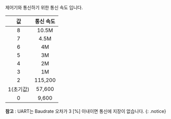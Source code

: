 제어기와 통신하기 위한 통신 속도 입니다.

| 값     | 통신 속도     |
| :-------: | :-----------: |
|8|10.5M|
|7|4.5M|
|6|4M|
|5|3M|
|4|2M|
|3|1M|
|2|115,200|
|1(초기값)|57,600|
|0|9,600|

**참고** : UART는 Baudrate 오차가 3 [%] 이내이면 통신에 지장이 없습니다.
{: .notice}
